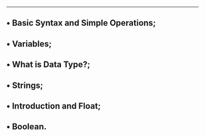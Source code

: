 ------------------------------------------------------------------------------
• Basic Syntax and Simple Operations;
------------------------------------------------------------------------------
• Variables;
------------------------------------------------------------------------------
• What is Data Type?;
------------------------------------------------------------------------------
• Strings;
------------------------------------------------------------------------------
• Introduction and Float;
------------------------------------------------------------------------------
• Boolean.
------------------------------------------------------------------------------
